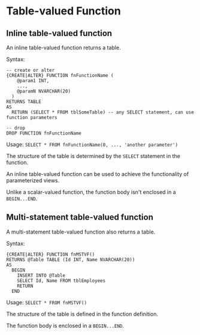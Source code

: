 # Table-valued Function #

## Inline table-valued function ##

An inline table-valued function returns a table.

Syntax:

```
-- create or alter
{CREATE|ALTER} FUNCTION fnFunctionName (
    @param1 INT,
    ...,
    @paramN NVARCHAR(20)
  )
RETURNS TABLE
AS
  RETURN (SELECT * FROM tblSomeTable) -- any SELECT statement, can use function parameters

-- drop
DROP FUNCTION fnFunctionName
```

Usage: `SELECT * FROM fnFunctionName(0, ..., 'another parameter')`

The structure of the table is determined by the `SELECT` statement in the function.

An inline table-valued function can be used to achieve the functionality of parameterized views.

Unlike a scalar-valued function, the function body isn't enclosed in a `BEGIN...END`.

## Multi-statement table-valued function ##

A multi-statement table-valued function also returns a table.

Syntax:

```
{CREATE|ALTER} FUNCTION fnMSTVF()
RETURNS @Table TABLE (Id INT, Name NVARCHAR(20))
AS
  BEGIN
    INSERT INTO @Table
    SELECT Id, Name FROM tblEmployees
    RETURN
  END
```

Usage: `SELECT * FROM fnMSTVF()`

The structure of the table is defined in the function definition.

The function body is enclosed in a `BEGIN...END`.
